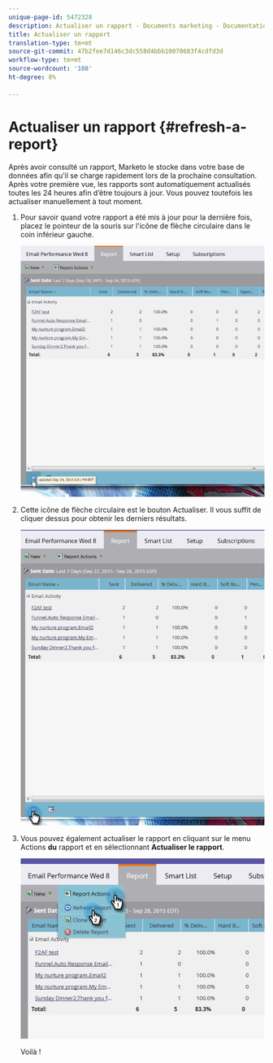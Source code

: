 ```yaml
---
unique-page-id: 5472328
description: Actualiser un rapport - Documents marketing - Documentation du produit
title: Actualiser un rapport
translation-type: tm+mt
source-git-commit: 47b2fee7d146c3dc558d4bbb10070683f4cdfd3d
workflow-type: tm+mt
source-wordcount: '108'
ht-degree: 0%

---
```



# Actualiser un rapport {#refresh-a-report}

Après avoir consulté un rapport, Marketo le stocke dans votre base de données afin qu’il se charge rapidement lors de la prochaine consultation. Après votre première vue, les rapports sont automatiquement actualisés toutes les 24 heures afin d’être toujours à jour. Vous pouvez toutefois les actualiser manuellement à tout moment.

1. Pour savoir quand votre rapport a été mis à jour pour la dernière fois, placez le pointeur de la souris sur l&#39;icône de flèche circulaire dans le coin inférieur gauche.

   ![](assets/one.png)

1. Cette icône de flèche circulaire est le bouton Actualiser. Il vous suffit de cliquer dessus pour obtenir les derniers résultats.

   ![](assets/two.png)

1. Vous pouvez également actualiser le rapport en cliquant sur le menu Actions **du** rapport et en sélectionnant **Actualiser le rapport**.

   ![](assets/three.png)

   Voilà !

